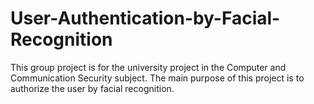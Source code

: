 # User-Authentication-by-Facial-Recognition
This group project is for the university project in the Computer and Communication Security subject. The main purpose of this project is to authorize the user by facial recognition.
